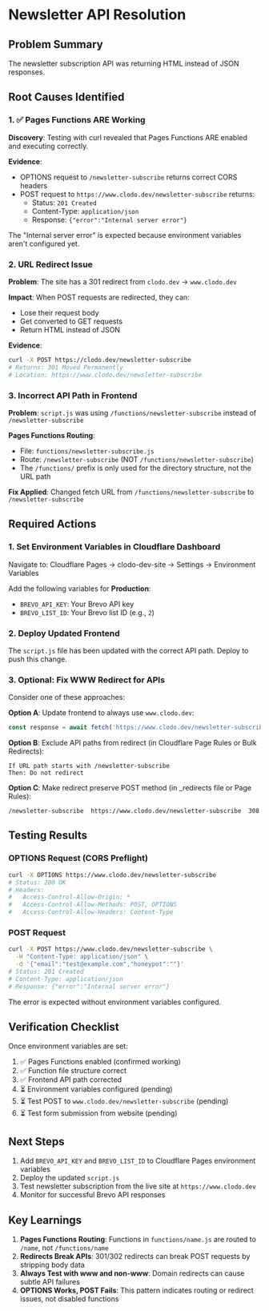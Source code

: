 # Newsletter API Resolution

## Problem Summary
The newsletter subscription API was returning HTML instead of JSON responses.

## Root Causes Identified

### 1. ✅ Pages Functions ARE Working
**Discovery**: Testing with curl revealed that Pages Functions ARE enabled and executing correctly.

**Evidence**:
- OPTIONS request to `/newsletter-subscribe` returns correct CORS headers
- POST request to `https://www.clodo.dev/newsletter-subscribe` returns:
  - Status: `201 Created`
  - Content-Type: `application/json`
  - Response: `{"error":"Internal server error"}`

The "Internal server error" is expected because environment variables aren't configured yet.

### 2. URL Redirect Issue
**Problem**: The site has a 301 redirect from `clodo.dev` → `www.clodo.dev`

**Impact**: When POST requests are redirected, they can:
- Lose their request body
- Get converted to GET requests
- Return HTML instead of JSON

**Evidence**:
```bash
curl -X POST https://clodo.dev/newsletter-subscribe
# Returns: 301 Moved Permanently
# Location: https://www.clodo.dev/newsletter-subscribe
```

### 3. Incorrect API Path in Frontend
**Problem**: `script.js` was using `/functions/newsletter-subscribe` instead of `/newsletter-subscribe`

**Pages Functions Routing**:
- File: `functions/newsletter-subscribe.js`
- Route: `/newsletter-subscribe` (NOT `/functions/newsletter-subscribe`)
- The `/functions/` prefix is only used for the directory structure, not the URL path

**Fix Applied**: Changed fetch URL from `/functions/newsletter-subscribe` to `/newsletter-subscribe`

## Required Actions

### 1. Set Environment Variables in Cloudflare Dashboard
Navigate to: Cloudflare Pages → clodo-dev-site → Settings → Environment Variables

Add the following variables for **Production**:
- `BREVO_API_KEY`: Your Brevo API key
- `BREVO_LIST_ID`: Your Brevo list ID (e.g., `2`)

### 2. Deploy Updated Frontend
The `script.js` file has been updated with the correct API path. Deploy to push this change.

### 3. Optional: Fix WWW Redirect for APIs
Consider one of these approaches:

**Option A**: Update frontend to always use `www.clodo.dev`:
```javascript
const response = await fetch('https://www.clodo.dev/newsletter-subscribe', {
```

**Option B**: Exclude API paths from redirect (in Cloudflare Page Rules or Bulk Redirects):
```
If URL path starts with /newsletter-subscribe
Then: Do not redirect
```

**Option C**: Make redirect preserve POST method (in _redirects file or Page Rules):
```
/newsletter-subscribe  https://www.clodo.dev/newsletter-subscribe  308
```

## Testing Results

### OPTIONS Request (CORS Preflight)
```bash
curl -X OPTIONS https://www.clodo.dev/newsletter-subscribe
# Status: 200 OK
# Headers:
#   Access-Control-Allow-Origin: *
#   Access-Control-Allow-Methods: POST, OPTIONS
#   Access-Control-Allow-Headers: Content-Type
```

### POST Request
```bash
curl -X POST https://www.clodo.dev/newsletter-subscribe \
  -H "Content-Type: application/json" \
  -d '{"email":"test@example.com","honeypot":""}'
# Status: 201 Created
# Content-Type: application/json
# Response: {"error":"Internal server error"}
```

The error is expected without environment variables configured.

## Verification Checklist

Once environment variables are set:

1. ✅ Pages Functions enabled (confirmed working)
2. ✅ Function file structure correct
3. ✅ Frontend API path corrected
4. ⏳ Environment variables configured (pending)
5. ⏳ Test POST to `www.clodo.dev/newsletter-subscribe` (pending)
6. ⏳ Test form submission from website (pending)

## Next Steps

1. Add `BREVO_API_KEY` and `BREVO_LIST_ID` to Cloudflare Pages environment variables
2. Deploy the updated `script.js`
3. Test newsletter subscription from the live site at `https://www.clodo.dev`
4. Monitor for successful Brevo API responses

## Key Learnings

1. **Pages Functions Routing**: Functions in `functions/name.js` are routed to `/name`, not `/functions/name`
2. **Redirects Break APIs**: 301/302 redirects can break POST requests by stripping body data
3. **Always Test with www and non-www**: Domain redirects can cause subtle API failures
4. **OPTIONS Works, POST Fails**: This pattern indicates routing or redirect issues, not disabled functions
